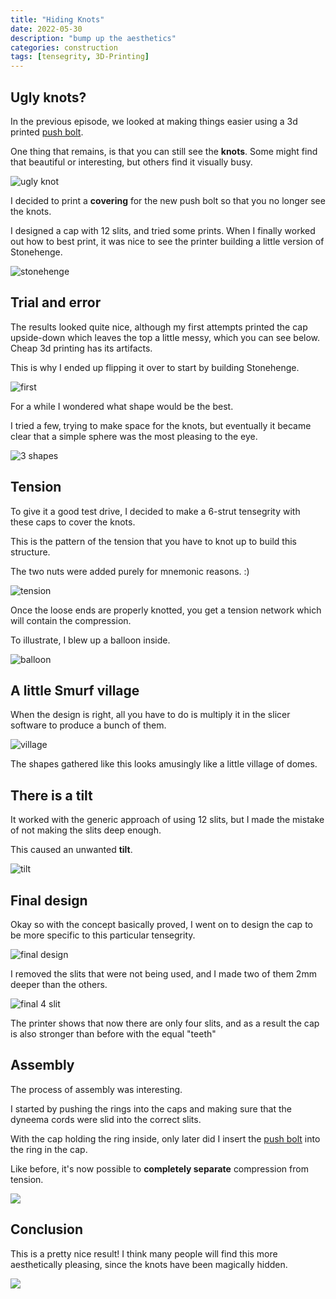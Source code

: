 ```yaml
---
title: "Hiding Knots"
date: 2022-05-30
description: "bump up the aesthetics"
categories: construction
tags: [tensegrity, 3D-Printing]
---
```


## Ugly knots?

In the previous episode, we looked at making things easier using a 3d printed [push bolt](/construction/2022/05/25/printing-3d).

One thing that remains, is that you can still see the **knots**. Some might find that beautiful or interesting, but others find it visually busy.

![ugly knot](/images/2022-05/ugly-knot.jpg)

I decided to print a **covering** for the new push bolt so that you no longer see the knots.

I designed a cap with 12 slits, and tried some prints.  When I finally worked out how to best print, it was nice to see the printer building a little version of Stonehenge.

![stonehenge](/images/2022-05/stonehenge.jpg)

## Trial and error

The results looked quite nice, although my first attempts printed the cap upside-down which leaves the top a little messy, which you can see below. Cheap 3d printing has its artifacts.

This is why I ended up flipping it over to start by building Stonehenge.

![first](/images/2022-05/first-cap.jpg)

For a while I wondered what shape would be the best.

I tried a few, trying to make space for the knots, but eventually it became clear that a simple sphere was the most pleasing to the eye.

![3 shapes](/images/2022-05/3shapes.jpg)

## Tension

To give it a good test drive, I decided to make a 6-strut tensegrity with these caps to cover the knots.

This is the pattern of the tension that you have to knot up to build this structure.

The two nuts were added purely for mnemonic reasons. :)

![tension](/images/2022-05/tension-building.jpg)

Once the loose ends are properly knotted, you get a tension network which will contain the compression.

To illustrate, I blew up a balloon inside.

![balloon](/images/2022-05/balloon.jpg)

## A little Smurf village

When the design is right, all you have to do is multiply it in the slicer software to produce a bunch of them.

![village](/images/2022-05/village.jpg)

The shapes gathered like this looks amusingly like a little village of domes.

## There is a tilt

It worked with the generic approach of using 12 slits, but I made the mistake of not making the slits deep enough.

This caused an unwanted **tilt**.

![tilt](/images/2022-05/tilt.jpg)

## Final design

Okay so with the concept basically proved, I went on to design the cap to be more specific to this particular tensegrity.

![final design](/images/2022-05/final-design.jpg)

I removed the slits that were not being used, and I made two of them 2mm deeper than the others.

![final 4 slit](/images/2022-05/final-4slit.jpg)

The printer shows that now there are only four slits, and as a result the cap is also stronger than before with the equal "teeth"

## Assembly

The process of assembly was interesting.

I started by pushing the rings into the caps and making sure that the dyneema cords were slid into the correct slits.

With the cap holding the ring inside, only later did I insert the [push bolt](/construction/2022/05/25/printing-3d) into the ring in the cap.

Like before, it's now possible to **completely separate** compression from tension.

![](/images/2022-05/compression-tension.jpg)

## Conclusion

This is a pretty nice result!  I think many people will find this more aesthetically pleasing, since the knots have been magically hidden.

![](/images/2022-05/final-phi.jpg)


